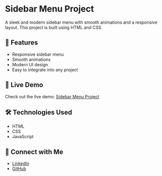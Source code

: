 # Sidebar Menu Project

A sleek and modern sidebar menu with smooth animations and a responsive layout. This project is built using HTML and CSS.

## 🔹 Features

- Responsive sidebar menu
- Smooth animations
- Modern UI design
- Easy to integrate into any project


## 🚀 Live Demo

Check out the live demo: [Sidebar Menu Project](https://srijita627.github.io/Mini-Project--Sidebar-Menu/)

## 🛠️ Technologies Used

- HTML
- CSS
- JavaScript

## 🔗 Connect with Me

- [LinkedIn](https://www.linkedin.com/in/srijita-datta627)
- [GitHub](https://github.com/srijita627)
